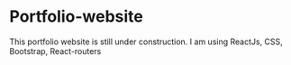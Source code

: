 # Portfolio-website
This portfolio website is still under construction. I am using ReactJs, CSS, Bootstrap, React-routers
